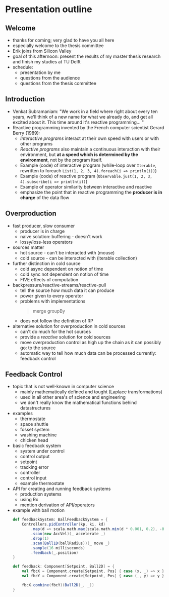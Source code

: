 Presentation outline
====================

Welcome
-------
* thanks for coming; very glad to have you all here
* especially welcome to the thesis committee
* Erik joins from Silicon Valley
* goal of this afternoon: present the results of my master thesis research and finish my studies at TU Delft
* schedule:
    - presentation by me
    - questions from the audience
    - questions from the thesis committee


Introduction
------------
* Venkat Subramaniam: "We work in a field where right about every ten years, we'll think of a new name for what we already do, and get all excited about it. This time around it's reactive programming... "
* Reactive programming invented by the French computer scientist Gerard Berry (1989):
    - *Interactive programs* interact at their own speed with users or with other programs
    - *Reactive programs* also maintain a continuous interaction with their environment, but **at a speed which is determined by the environment**, not by the program itself.
    - Example (code) of interactive program (while-loop over `Iterable`, rewritten to foreach `List(1, 2, 3, 4).foreach(i => println(i))`)
    - Example (code) of reactive program (`Observable.just(1, 2, 3, 4).subscribe(i => println(i))`)
    - Example of operator similarity between interactive and reactive
    - emphasize the point that in reactive programming the **producer is in charge** of the data flow


Overproduction
--------------
* fast producer, slow consumer
    - producer is in charge
    - naive solution: buffering - doesn't work
    - lossy/loss-less operators
* sources matter
    - hot source - can't be interacted with (mouse)
    - cold source - can be interacted with (iterable collection)
* further distinction in cold source
    - cold async dependent on notion of time
    - cold sync not dependent on notion of time
    - FIVE effects of computation
* backpressure/reactive-streams/reactive-pull
    - tell the source how much data it can produce
    - power given to every operator
    - problems with implementations
        > merge
        > groupBy
    - does not follow the definition of RP
* alternative solution for overproduction in cold sources
    - can't do much for the hot sources
    - provide a *reactive* solution for cold sources
    - move overproduction control as high up the chain as it can possibly go: to the source
    - automatic way to tell how much data can be processed currently: feedback control


Feedback Control
----------------
* topic that is not well-known in computer science
    - mainly mathematically defined and tought (Laplace transformations)
    - used in all other area's of science and engineering
    - we don't really know the mathematical functions behind datastructures
* examples
    - thermostate
    - space shuttle
    - fosset system
    - washing machine
    - chicken head
* basic feedback system
    - system under control
    - control output
    - setpoint
    - tracking error
    - controller
    - control input
    - example thermostate
* API for creating and running feedback systems
    - production systems
    - using Rx
    - mention derivation of API/operators
* example with ball motion
    ```scala
    def feedbackSystem: BallFeedbackSystem = {
        Controllers.pidController(kp, ki, kd)
            .map(d => scala.math.max(scala.math.min(d * 0.001, 0.2), -0.2))
            .scan(new AccVel)(_ accelerate _)
            .drop(1)
            .scan(Ball1D(ballRadius))(_ move _)
            .sample(16 milliseconds)
            .feedback(_.position)
    }
    
    def feedback: Component[Setpoint, Ball2D] = {
        val fbcX = Component.create[Setpoint, Pos] { case (x, _) => x } >>> feedbackSystem
        val fbcY = Component.create[Setpoint, Pos] { case (_, y) => y } >>> feedbackSystem

        fbcX.combine(fbcY)(Ball2D(_, _))
    }
    ```
    

